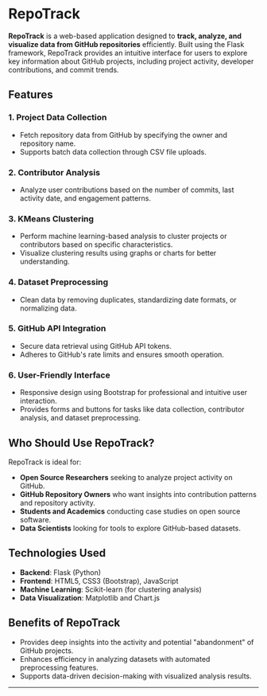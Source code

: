 # RepoTrack

**RepoTrack** is a web-based application designed to **track, analyze, and visualize data from GitHub repositories** efficiently. Built using the Flask framework, RepoTrack provides an intuitive interface for users to explore key information about GitHub projects, including project activity, developer contributions, and commit trends.

## Features

### 1. **Project Data Collection**
- Fetch repository data from GitHub by specifying the owner and repository name.
- Supports batch data collection through CSV file uploads.

### 2. **Contributor Analysis**
- Analyze user contributions based on the number of commits, last activity date, and engagement patterns.

### 3. **KMeans Clustering**
- Perform machine learning-based analysis to cluster projects or contributors based on specific characteristics.
- Visualize clustering results using graphs or charts for better understanding.

### 4. **Dataset Preprocessing**
- Clean data by removing duplicates, standardizing date formats, or normalizing data.

### 5. **GitHub API Integration**
- Secure data retrieval using GitHub API tokens.
- Adheres to GitHub's rate limits and ensures smooth operation.

### 6. **User-Friendly Interface**
- Responsive design using Bootstrap for professional and intuitive user interaction.
- Provides forms and buttons for tasks like data collection, contributor analysis, and dataset preprocessing.

## Who Should Use RepoTrack?

RepoTrack is ideal for:
- **Open Source Researchers** seeking to analyze project activity on GitHub.
- **GitHub Repository Owners** who want insights into contribution patterns and repository activity.
- **Students and Academics** conducting case studies on open source software.
- **Data Scientists** looking for tools to explore GitHub-based datasets.

## Technologies Used

- **Backend**: Flask (Python)
- **Frontend**: HTML5, CSS3 (Bootstrap), JavaScript
- **Machine Learning**: Scikit-learn (for clustering analysis)
- **Data Visualization**: Matplotlib and Chart.js

## Benefits of RepoTrack

- Provides deep insights into the activity and potential "abandonment" of GitHub projects.
- Enhances efficiency in analyzing datasets with automated preprocessing features.
- Supports data-driven decision-making with visualized analysis results.

---

